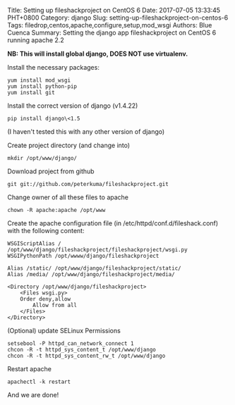Title: Setting up fileshackproject on CentOS 6
Date: 2017-07-05 13:33:45 PHT+0800
Category: django
Slug: setting-up-fileshackproject-on-centos-6
Tags: filedrop,centos,apache,configure,setup,mod_wsgi
Authors: Blue Cuenca
Summary: Setting the django app fileshackproject on CentOS 6 running apache 2.2


<!-- start here -->
**NB: This will install global django, DOES NOT use virtualenv.**

Install the necessary packages:

```
yum install mod_wsgi 
yum install python-pip
yum install git
```

Install the correct version of django (v1.4.22)
```
pip install django\<1.5
```
(I haven't tested this with any other version of django)

Create project directory (and change into)
```
mkdir /opt/www/django/
```

Download project from github
```
git git://github.com/peterkuma/fileshackproject.git 
```

Change owner of all these files to apache
```
chown -R apache:apache /opt/www
```

Create the apache configuration file (in /etc/httpd/conf.d/fileshack.conf) with the following content:
```
WSGIScriptAlias / /opt/www/django/fileshackproject/fileshackproject/wsgi.py
WSGIPythonPath /opt/wwww/django/fileshackproject

Alias /static/ /opt/www/django/fileshackproject/static/
Alias /media/ /opt/www/django/fileshackproject/media/

<Directory /opt/www/django/fileshackproject>
    <Files wsgi.py>
	Order deny,allow
        Allow from all
    </Files>
</Directory>
```

(Optional) update SELinux Permissions
```
setsebool -P httpd_can_network_connect 1
chcon -R -t httpd_sys_content_t /opt/www/django
chcon -R -t httpd_sys_content_rw_t /opt/www/django
```

Restart apache
```
apachectl -k restart
```

And we are done!

